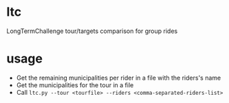 # ltc
LongTermChallenge tour/targets comparison for group rides

# usage

- Get the remaining municipalities per rider in a file with the riders's name
- Get the municipalities for the tour in a file
- Call `ltc.py --tour <tourfile> --riders <comma-separated-riders-list>`
